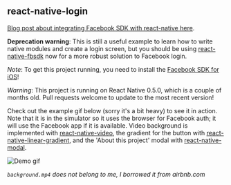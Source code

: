 ## react-native-login

[Blog post about integrating Facebook SDK with react-native here](http://brentvatne.ca/facebook-login-with-react-native/).

**Deprecation warning**: This is still a useful example to learn how to write native modules and create a login screen, but you should be using [react-native-fbsdk](https://github.com/facebook/react-native-fbsdk) now for a more robust solution to Facebook login.

*Note*: To get this project running, you need to install the [Facebook SDK for iOS](https://developers.facebook.com/docs/ios)! 

*Warning*: This project is running on React Native 0.5.0, which is a couple of months old. Pull requests welcome to update to the most recent version!

Check out the example gif below (sorry it's a bit heavy) to see it in action. Note that it is in the simulator so it uses the browser for Facebook auth; it will use the Facebook app if it is available. Video background is implemented with [react-native-video](https://github.com/brentvatne/react-native-video), the gradient for the button with [react-native-linear-gradient](https://github.com/brentvatne/react-native-linear-gradient), and the 'About this project' modal with [react-native-modal](https://github.com/brentvatne/react-native-modal).

![Demo gif](https://github.com/brentvatne/facebook-login/blob/master/demo!!!.gif)

*`background.mp4` does not belong to me, I borrowed it from airbnb.com*
